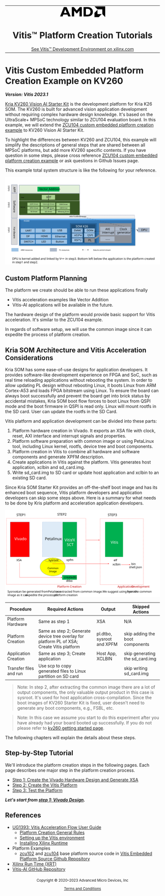 <table class="sphinxhide" width="100%">
 <tr width="100%">
    <td align="center"><img src="https://raw.githubusercontent.com/Xilinx/Image-Collateral/main/xilinx-logo.png" width="30%"/><h1>Vitis™ Platform Creation Tutorials</h1>
    <a href="https://www.xilinx.com/products/design-tools/vitis.html">See Vitis™ Development Environment on xilinx.com</br></a>
    </td>
 </tr>
</table>

# Vitis Custom Embedded Platform Creation Example on KV260

***Version: Vitis 2023.1***

[Kria KV260 Vision AI Starter Kit](https://www.xilinx.com/products/som/kria/kv260-vision-starter-kit.html) is the development platform for Kria K26 SOM. The KV260 is built for advanced vision application development without requiring complex hardware design knowledge. It's based on the UltraScale+ MPSoC technology similar to ZCU104 evaluation board. In this example, we will extend the [ZCU104 custom embedded platform creation example](../02-Edge-AI-ZCU104/) to KV260 Vision AI Starter Kit. 

To highlight the differences between KV260 and ZCU104, this example will simplify the descriptions of general steps that are shared between all MPSoC platforms, but add more KV260 specific contents. If you have question in some steps, please cross reference [ZCU104 custom embedded platform creation example](../02-Edge-AI-ZCU104/) or ask questions in Github Issues page.

This example total system structure is like the following for your reference.

![missing image](./images/structure.svg)

## Custom Platform Planning

The platform we create should be able to run these applications finally

- Vitis acceleration examples like Vector Addition
- Vitis-AI applications will be available in the future.

The hardware design of the platform would provide basic support for Vitis acceleration. It's similar to the ZCU104 example.

In regards of software setup, we will use the common image since it can expedite the process of platform creation.

## Kria SOM Architecture and Vitis Acceleration Considerations

Kria SOM has some ease-of-use designs for application developers. It provides software-like development experience on FPGA and SoC, such as real time reloading applications without rebooting the system. In order to allow updating PL design without rebooting Linux, it boots Linux from ARM Cortex-A53 and loads FPGA bitstream using Linux. To ensure the board can always boot successfully and prevent the board get into brick status by accidental mistakes, Kria SOM boot flow forces to boot Linux from QSPI mode and the boot firmware in QSPI is read only. Linux will mount rootfs in the SD card. User can update the rootfs in the SD Card.

Vitis platform and application development can be divided into these parts:

1. Platform hardware creation in Vivado. It exports an XSA file with clock, reset, AXI interface and interrupt signals and properties.
2. Platform software preparation with common image or using PetaLinux tool, including Linux kernel, rootfs, device tree and boot components.
3. Platform creation in Vitis to combine all hardware and software components and generate XPFM description.
4. Create applications in Vitis against the platform. Vitis generates host application, xclbin and sd_card.img.
5. Write sd_card.img to SD card or update host application and xclbin to an existing SD card.

Since Kria SOM Starter Kit provides an off-the-shelf boot image and has its enhanced boot sequence, Vitis platform developers and application developers can skip some steps above. Here is a summary for what needs to be done by Kris platform and acceleration application developers.

![Missing Image](./images/kv260_tutorial_workflow.svg)

| Procedure              | Required Actions                                                                           | Output                    | Skipped Actions                 |
| ---------------------- | ------------------------------------------------------------------------------------------ | ------------------------- | ------------------------------- |
| Platform Hardware      | Same as step 1                                                                             | XSA                       | N/A                             |
| Platform Creation      | Same as step 2; Generate device tree overlay for platform PL of XSA; Create Vitis platform | pl.dtbo, sysroot and XPFM | skip adding the boot components |
| Application Creation   | Same as step 3; Create application                                                         | Host App, XCLBIN          | skip generating the sd_card.img |
| Transfer files and run | Use scp to copy generated files to Linux partition on SD card                              |                           | skip writing sd_card.img        |

> Note: In step 2, after extracting the common image there are a lot of output components, the only valuable output product in this case is sysroot. It's used for host application cross-compilation. Since the boot images of KV260 Starter Kit is fixed, user doesn't need to generate any boot components, e.g., FSBL, etc.

> Note: In this case we assume you start to do this experiment after you have already had your board booted up successfully. If you do not please refer to [kv260 getting started page](https://www.xilinx.com/products/som/kria/kv260-vision-starter-kit/kv260-getting-started/getting-started.html).

The following chapters will explain the details about these steps.

## Step-by-Step Tutorial

We'll introduce the platform creation steps in the following pages. Each page describes one major step in the platform creation process.

- [Step 1: Create the Vivado Hardware Design and Generate XSA](./step1.md)
- [Step 2: Create the Vitis Platform](./step2.md)
- [Step 3: Test the Platform](./step3.md)

***Let's start from [step 1: Vivado Design](./step1.md).***

## References

- [UG1393: Vitis Acceleration Flow User Guide](https://www.xilinx.com/html_docs/xilinx2021_1/vitis_doc/index.html)
  - [Platform Creation General Rules](https://www.xilinx.com/html_docs/xilinx2021_1/vitis_doc/vcm1596051749044.html)
  - [Setting up the Vitis environment](https://www.xilinx.com/html_docs/xilinx2021_1/vitis_doc/settingupvitisenvironment.html)
  - [Installing Xilinx Runtime](https://www.xilinx.com/html_docs/xilinx2021_1/vitis_doc/pjr1542153622642.html)
- Platform Examples
  - [zcu102](https://github.com/Xilinx/Vitis_Embedded_Platform_Source/tree/2023.1/Xilinx_Official_Platforms/xilinx_zcu102_base) and [zcu104](https://github.com/Xilinx/Vitis_Embedded_Platform_Source/tree/2023.1/Xilinx_Official_Platforms/xilinx_zcu104_base) base platform source code in [Vitis Embedded Platform Source Github Repository](https://github.com/Xilinx/Vitis_Embedded_Platform_Source)
- [Xilinx Run Time (XRT)](https://xilinx.github.io/XRT/master/html/index.html)
- [Vitis-AI GitHub Repository](https://github.com/Xilinx/Vitis-AI)


<p class="sphinxhide" align="center"><sub>Copyright © 2020–2023 Advanced Micro Devices, Inc</sub></p>

<p class="sphinxhide" align="center"><sup><a href="https://www.amd.com/en/corporate/copyright">Terms and Conditions</a></sup></p>

